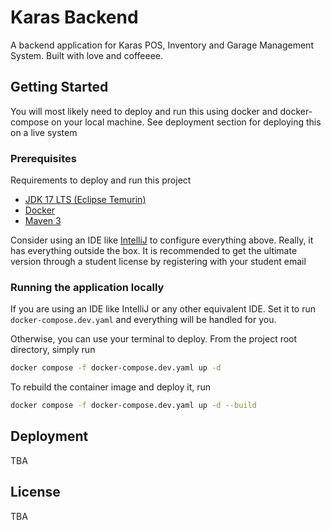 # Karas Backend
A backend application for Karas POS, Inventory and Garage Management System. Built with love and coffeeee.

## Getting Started
You will most likely need to deploy and run this using docker and docker-compose on your local machine. See deployment
section for deploying this on a live system
### Prerequisites
Requirements to deploy and run this project
- [JDK 17 LTS (Eclipse Temurin)](https://adoptium.net/temurin/releases/?version=17)
- [Docker](https://www.docker.com/)
- [Maven 3](https://maven.apache.org/)

Consider using an IDE like [IntelliJ](https://www.jetbrains.com/idea/download/) to configure everything above. 
Really, it has everything outside the box. It is recommended to get the ultimate version through a student license
by registering with your student email
### Running the application locally
If you are using an IDE like IntelliJ or any other equivalent IDE. Set it to run
```docker-compose.dev.yaml``` and everything will be handled for you.

Otherwise, you can use your terminal to deploy. From the project root directory, simply run
```BASH
docker compose -f docker-compose.dev.yaml up -d
```

To rebuild the container image and deploy it, run
```BASH
docker compose -f docker-compose.dev.yaml up -d --build
```

## Deployment
TBA

## License
TBA